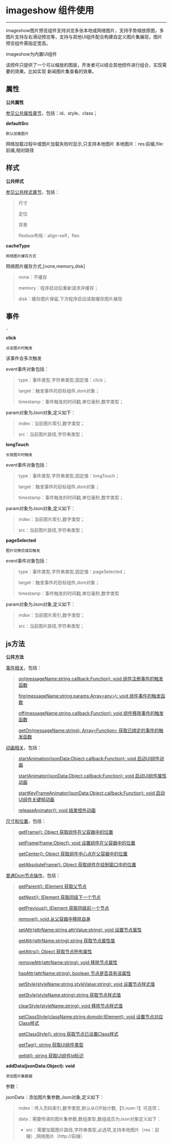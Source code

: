 # imageshow 组件使用 

----------

imageshow图片预览组件支持浏览多张本地或网络图片，支持手势缩放原图，多图片支持左右滑动预览等，支持与其他UI组件配合构建自定义图片集展现，图片预览组件需指定宽高。

imageshow为内置UI组件

该控件只提供了一个可以缩放的图层，开发者可以结合其他控件进行组合，实现需要的效果。比如实现 新闻图片集查看的效果。



<h2 id="cid_1">属性</h2>   


**公共属性**  

[参见公共属性章节](https://gitdocument.exmobi.cn/sprite-api/ggsx.html)，包括：id、style、class；  


**defaultSrc**  

<code>默认加载图片</code>    

网络加载过程中或图片加载失败时显示,只支持本地图片
本地图片：res:前缀,file:前缀,相对路径



<h2 id="cid_2">样式</h2>  

**公共样式**  

[参见公共样式章节](https://gitdocument.exmobi.cn/sprite-api/ggys.html)，包括：  
 
> 尺寸
> 
> 定位 
>  
> 背景
> 
> flexbox布局：align-self，flex

**cacheType**
	
<code>网络图片缓存方式</code>

网络图片缓存方式,[none,memory,disk] 

> none：不缓存
> 
> memory：程序启动后重新请求并缓存；
> 
> disk：缓存图片保留,下次程序启动读取缓存图片展现



<h2 id="cid_3">事件</h2>


	,


**click**  

<code>点击图片时触发</code>  

该事件会多次触发

event事件对象包括：  
> 
> type：事件类型,字符串类型,固定值：click；
> 
> target：触发事件的目标组件,dom对象；
> 
> timestamp：事件触发的时间戳,单位毫秒,数字类型；

param对象为Json对象,定义如下：

> index：当前图片索引,数字类型；
> 
> src：当前图片路径,字符串类型；


**longTouch**  
 
<code>长按图片时触发</code> 

event事件对象包括：  

> type：事件类型,字符串类型,固定值：longTouch；
> 
> target：触发事件的目标组件,dom对象；
> 
> timestamp：事件触发的时间戳,单位毫秒,数字类型；

param对象为Json对象,定义如下：

> index：当前图片索引,数字类型；
> 
> src：当前图片路径,字符串类型；


**pageSelected**  

<code>图片切换完成后触发</code> 

event事件对象包括：  

> type：事件类型,字符串类型,固定值：pageSelected；
> 
> target：触发事件的目标组件,dom对象；
> 
> timestamp：事件触发的时间戳,单位毫秒,数字类型
 
param对象为Json对象,定义如下：

> index：当前图片索引,数字类型；
> 
> src：当前图片路径,字符串类型；
> 

<h2 id="cid_4">js方法</h2>   


<span id="ff_1">**公共方法**</span>  

[事件相关](https://gitdocument.exmobi.cn/sprite-api/ggff.html#cid_0)，包括：

> [on(messageName:string,callback:Function): void   组件注册事件的触发函数](https://gitdocument.exmobi.cn/sprite-api/ggff.html#jjxg_1)   
> 
> [fire(messageName:string,params:Array&lt;any&gt;): void  组件事件的触发函数](https://gitdocument.exmobi.cn/sprite-api/ggff.html#jjxg_2)   
> 
> [off(messageName:string,callback:Function): void  组件移除事件的触发函数](https://gitdocument.exmobi.cn/sprite-api/ggff.html#jjxg_3)  
>  
> [getOn(messageName:string): Array&lt;Function&gt;  获取已绑定的事件的触发函数](https://gitdocument.exmobi.cn/sprite-api/ggff.html#jjxg_4)   

[动画相关](https://gitdocument.exmobi.cn/sprite-api/ggff.html#cid_1)，包括： 
 
> [startAnimation(jsonData:Object,callback:Function): void  启动UI组件动画](https://gitdocument.exmobi.cn/sprite-api/ggff.html#dhxg_1)   
> 
> [startAnimator(jsonData:Object,callback:Function): void  启动UI组件属性动画](https://gitdocument.exmobi.cn/sprite-api/ggff.html#dhxg_2)   
> 
> [startKeyFrameAnimator(jsonData:Object,callback:Function): void  启动UI组件关键帧动画](https://gitdocument.exmobi.cn/sprite-api/ggff.html#dhxg_3)  
>  
> [ releaseAnimator(): void  结束控件动画](https://gitdocument.exmobi.cn/sprite-api/ggff.html#dhxg_4)   

[尺寸和位置](https://gitdocument.exmobi.cn/sprite-api/ggff.html#cid_2)，包括：  

> [getFrame(): Object  获取组件在父容器中的位置](https://gitdocument.exmobi.cn/sprite-api/ggff.html#cchwz_1)   
> 
> [setFrame(frame:Object): void  设置组件在父容器中的位置](https://gitdocument.exmobi.cn/sprite-api/ggff.html#cchwz_2)   
> 
> [getCenter(): Object  获取组件中心点在父容器中的位置](https://gitdocument.exmobi.cn/sprite-api/ggff.html#cchwz_3)  
>
> [getAbsoluteFrame(): Object  获取组件在绘制窗口中的位置](https://gitdocument.exmobi.cn/sprite-api/ggff.html#cchwz_4)   


[普通Dom节点操作](https://gitdocument.exmobi.cn/sprite-api/ggff.html#cid_3)，包括：  

> [getParent(): IElement  获取父节点](https://gitdocument.exmobi.cn/sprite-api/ggff.html#ptdom_1)   
> 
> [getNext(): IElement  获取同级下一个节点](https://gitdocument.exmobi.cn/sprite-api/ggff.html#ptdom_2)   
> 
> [getPrevious(): IElement  获取同级前一个节点](https://gitdocument.exmobi.cn/sprite-api/ggff.html#ptdom_3)  
> 
> [remove(): void  从父容器中移除自身](https://gitdocument.exmobi.cn/sprite-api/ggff.html#ptdom_4)  
> 
 
> [setAttr(attrName:string,attrValue:string): void  设置节点属性](https://gitdocument.exmobi.cn/sprite-api/ggff.html#ptdom_6)   
>
> [getAttr(attrName:string):string  获取节点属性值](https://gitdocument.exmobi.cn/sprite-api/ggff.html#ptdom_7) 
>
> [getAttrs(): Object  获取节点所有属性](https://gitdocument.exmobi.cn/sprite-api/ggff.html#ptdom_8) 
>
> [removeAttr(attrName:string): void  移除节点属性](https://gitdocument.exmobi.cn/sprite-api/ggff.html#ptdom_9) 
>
> [hasAttr(attrName:string): boolean  节点是否具有该属性](https://gitdocument.exmobi.cn/sprite-api/ggff.html#ptdom_10) 
> 
> [setStyle(styleName:string,styleValue:string): void  设置节点样式值](https://gitdocument.exmobi.cn/sprite-api/ggff.html#ptdom_13)  
>
> [getStyle(styleName:string):string  获取节点样式值](https://gitdocument.exmobi.cn/sprite-api/ggff.html#ptdom_14)   
>
> [clearStyle(styleName:string): void  移除节点样式值](https://gitdocument.exmobi.cn/sprite-api/ggff.html#ptdom_15)    
>
> [setClassStyle(className:string,domobj:IElement): void   设置节点对应Class样式](https://gitdocument.exmobi.cn/sprite-api/ggff.htm#ptdom_16) 
>  
> [getClassStyle(): string  获取节点已设置Class样式](https://gitdocument.exmobi.cn/sprite-api/ggff.html#ptdom_17)  
>  
> [getTag(): string  获取UI组件类型](https://gitdocument.exmobi.cn/sprite-api/ggff.html#ptdom_18)  
>  
> [getId(): string  获取UI组件Id标识](https://gitdocument.exmobi.cn/sprite-api/ggff.html#ptdom_19) 



**addData(jsonData:Object): void**  

<code>添加图片集数据</code>

参数：

jsonData：添加图片集参数,Json对象,定义如下：

> index：传入页码索引,数字类型,默认从0开始计数,【0,num-1】可选项；
> 
> data：需要传递的图片集参数,数组类型,数组成员为Json对象定义如下：
> 
>- src：需要加载图片路径,字符串类型,必选项,支持本地图片（res：前缀）,网络图片（http://前缀）




